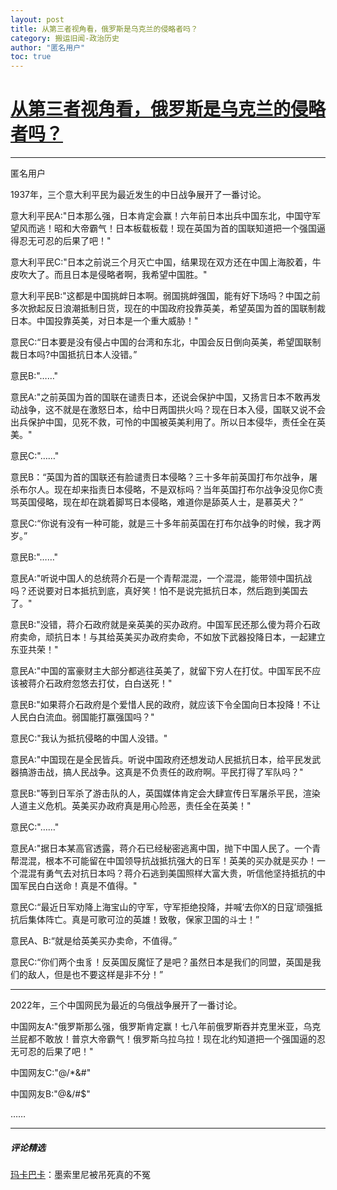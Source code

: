```yaml
---
layout: post
title: 从第三者视角看，俄罗斯是乌克兰的侵略者吗？
category: 搬运旧闻-政治历史
author: "匿名用户"
toc: true
---
```


# [从第三者视角看，俄罗斯是乌克兰的侵略者吗？](https://www.zhihu.com/question/518501454/answer/2368950787)

---

匿名用户

1937年，三个意大利平民为最近发生的中日战争展开了一番讨论。

意大利平民A:"日本那么强，日本肯定会赢！六年前日本出兵中国东北，中国守军望风而逃！昭和大帝霸气！日本板载板载！现在英国为首的国联知道把一个强国逼得忍无可忍的后果了吧！"

意大利平民C:"日本之前说三个月灭亡中国，结果现在双方还在中国上海胶着，牛皮吹大了。而且日本是侵略者啊，我希望中国胜。"

意大利平民B:"这都是中国挑衅日本啊。弱国挑衅强国，能有好下场吗？中国之前多次掀起反日浪潮抵制日货，现在的中国政府投靠英美，希望英国为首的国联制裁日本。中国投靠英美，对日本是一个重大威胁！"

意民C:“日本要是没有侵占中国的台湾和东北，中国会反日倒向英美，希望国联制裁日本吗?中国抵抗日本人没错。”

意民B:"……"

意民A:"之前英国为首的国联在谴责日本，还说会保护中国，又扬言日本不敢再发动战争，这不就是在激怒日本，给中日两国拱火吗？现在日本入侵，国联又说不会出兵保护中国，见死不救，可怜的中国被英美利用了。所以日本侵华，责任全在英美。"

意民C:"……"

意民B：“英国为首的国联还有脸谴责日本侵略？三十多年前英国打布尔战争，屠杀布尔人。现在却来指责日本侵略，不是双标吗？当年英国打布尔战争没见你C责骂英国侵略，现在却在跳着脚骂日本侵略，难道你是舔英人士，是慕英犬？”

意民C:“你说有没有一种可能，就是三十多年前英国在打布尔战争的时候，我才两岁。”

意民B:"……"

意民A:"听说中国人的总统蒋介石是一个青帮混混，一个混混，能带领中国抗战吗？还说要对日本抵抗到底，真好笑！怕不是说完抵抗日本，然后跑到美国去了。"

意民B:"没错，蒋介石政府就是亲英美的买办政府。中国军民还那么傻为蒋介石政府卖命，顽抗日本！与其给英美买办政府卖命，不如放下武器投降日本，一起建立东亚共荣！"

意民A:"中国的富豪财主大部分都逃往英美了，就留下穷人在打仗。中国军民不应该被蒋介石政府忽悠去打仗，白白送死！"

意民B:"如果蒋介石政府是个爱惜人民的政府，就应该下令全国向日本投降！不让人民白白流血。弱国能打赢强国吗？"

意民C:"我认为抵抗侵略的中国人没错。"

意民A:"中国现在是全民皆兵。听说中国政府还想发动人民抵抗日本，给平民发武器搞游击战，搞人民战争。这真是不负责任的政府啊。平民打得了军队吗？"

意民B:"等到日军杀了游击队的人，英国媒体肯定会大肆宣传日军屠杀平民，渲染人道主义危机。英美买办政府真是用心险恶，责任全在英美！"

意民C:"……"

意民A:"据日本某高官透露，蒋介石已经秘密逃离中国，抛下中国人民了。一个青帮混混，根本不可能留在中国领导抗战抵抗强大的日军！英美的买办就是买办！一个混混有勇气去对抗日本吗？蒋介石逃到美国照样大富大贵，听信他坚持抵抗的中国军民白白送命！真是不值得。"

意民C:“最近日军劝降上海宝山的守军，守军拒绝投降，并喊‘去你X的日寇’顽强抵抗后集体阵亡。真是可歌可泣的英雄！致敬，保家卫国的斗士！”

意民A、B:“就是给英美买办卖命，不值得。”

意民C:“你们两个虫豸！反英国反魔怔了是吧？虽然日本是我们的同盟，英国是我们的敌人，但是也不要这样是非不分！”

---

2022年，三个中国网民为最近的乌俄战争展开了一番讨论。

中国网友A:"俄罗斯那么强，俄罗斯肯定赢！七八年前俄罗斯吞并克里米亚，乌克兰屁都不敢放！普京大帝霸气！俄罗斯乌拉乌拉！现在北约知道把一个强国逼的忍无可忍的后果了吧！"

中国网友C:"@/*&#"

中国网友B:"@&/#$"

……

---

##### 评论精选

[玛卡巴卡](https://www.zhihu.com/people/f48743705d83c41fcd7115c2bec31d9a)：墨索里尼被吊死真的不冤